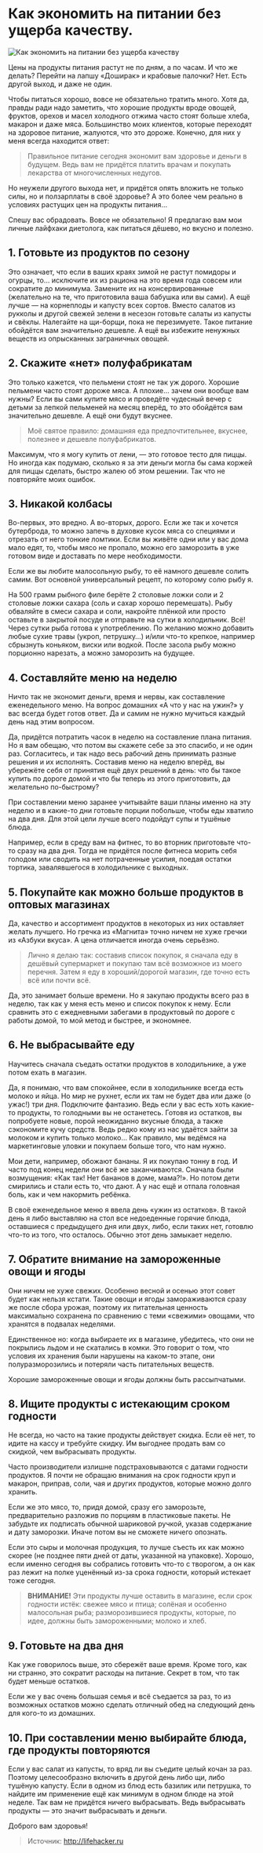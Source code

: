 # Как экономить на питании без ущерба качеству.
![Как экономить на питании без ущерба качеству](/images/Houseworks/Lifehackers/produkti.jpg 'Как экономить на питании без ущерба качеству')

Цены на продукты питания растут не по дням, а по часам. И что же делать? Перейти на лапшу «Доширак» и крабовые палочки? Нет. Есть другой выход, и даже не один.

Чтобы питаться хорошо, вовсе не обязательно тратить много. Хотя да, правды ради надо заметить, что хорошие продукты вроде овощей, фруктов, орехов и масел холодного отжима часто стоят больше хлеба, макарон и даже мяса. Большинство моих клиентов, которые переходят на здоровое питание, жалуются, что это дороже. Конечно, для них у меня всегда находится ответ:

> Правильное питание сегодня экономит вам здоровье и деньги в будущем. Ведь вам не придётся платить врачам и покупать лекарства от многочисленных недугов.

Но неужели другого выхода нет, и придётся опять вложить не только силы, но и ползарплаты в своё здоровье? А это более чем реально в условиях растущих цен на продукты питания…

Спешу вас обрадовать. Вовсе не обязательно! Я предлагаю вам мои личные лайфхаки диетолога, как питаться дёшево, но вкусно и полезно.

## 1. Готовьте из продуктов по сезону

Это означает, что если в ваших краях зимой не растут помидоры и огурцы, то… исключите их из рациона на это время года совсем или сократите до минимума. Замените их на консервированные (желательно на те, что приготовила ваша бабушка или вы сами). А ещё лучше — на корнеплоды и капусту всех сортов. Вместо салатов из рукколы и другой свежей зелени в несезон готовьте салаты из капусты и свёклы. Налегайте на щи-борщи, пока не перезимуете. Такое питание обойдётся вам значительно дешевле. А ещё вы избежите ненужных веществ из опрысканных заграничных овощей.

## 2. Скажите «нет» полуфабрикатам

Это только кажется, что пельмени стоят не так уж дорого. Хорошие пельмени часто стоят дороже мяса. А плохие… зачем они вообще вам нужны? Если вы сами купите мясо и проведёте чудесный вечер с детьми за лепкой пельменей на месяц вперёд, то это обойдётся вам значительно дешевле. А ещё они будут вкуснее.

> Моё святое правило: домашняя еда предпочтительнее, вкуснее, полезнее и дешевле полуфабрикатов.

Максимум, что я могу купить от лени, — это готовое тесто для пиццы. Но иногда как подумаю, сколько я за эти деньги могла бы сама коржей для пиццы сделать, быстро жалею об этом решении. Так что не повторяйте моих ошибок.

## 3. Никакой колбасы

Во-первых, это вредно. А во-вторых, дорого. Если же так и хочется бутерброда, то можно запечь в духовке кусок мяса со специями и отрезать от него тонкие ломтики. Если вы живёте одни или у вас дома мало едят, то, чтобы мясо не пропало, можно его заморозить в уже готовом виде и доставать по мере необходимости.

Если же вы любите малосольную рыбу, то её намного дешевле солить самим. Вот основной универсальный рецепт, по которому солю рыбу я.

На 500 грамм рыбного филе берёте 2 столовые ложки соли и 2 столовые ложки сахара (соль и сахар хорошо перемешать). Рыбу обваляйте в смеси сахара и соли, накройте плёнкой или просто оставьте в закрытой посуде и отправьте на сутки в холодильник. Всё! Через сутки рыба готова к употреблению. По желанию можно добавить любые сухие травы (укроп, петрушку…) и/или что-то крепкое, например сбрызнуть коньяком, виски или водкой. После засола рыбу можно порционно нарезать, а можно заморозить на будущее.

## 4. Составляйте меню на неделю

Ничто так не экономит деньги, время и нервы, как составление еженедельного меню. На вопрос домашних «А что у нас на ужин?» у вас всегда будет готов ответ. Да и самим не нужно мучиться каждый день над этим вопросом.

Да, придётся потратить часок в неделю на составление плана питания. Но я вам обещаю, что потом вы скажете себе за это спасибо, и не один раз. Согласитесь, и так надо весь рабочий день принимать разные решения и их исполнять. Составив меню на неделю вперёд, вы убережёте себя от принятия ещё двух решений в день: что бы такое купить по дороге домой и что бы теперь из этого приготовить, да желательно по-быстрому?

При составлении меню заранее учитывайте ваши планы именно на эту неделю и в какие-то дни готовьте порции побольше, чтобы еды хватило на два дня. Для этой цели лучше всего подойдут супы и тушёные блюда.

Например, если в среду вам на фитнес, то во вторник приготовьте что-то сразу на два дня. Тогда не придётся после фитнеса морить себя голодом или сводить на нет потраченные усилия, поедая остатки тортика, завалявшегося в холодильнике с выходных.

## 5. Покупайте как можно больше продуктов в оптовых магазинах

Да, качество и ассортимент продуктов в некоторых из них оставляет желать лучшего. Но гречка из «Магнита» точно ничем не хуже гречки из «Азбуки вкуса». А цена отличается иногда очень серьёзно.

> Лично я делаю так: составив список покупок, я сначала еду в дешёвый супермаркет и покупаю там всё возможное из моего перечня. Затем я еду в хороший/дорогой магазин, где точно есть всё или почти всё.

Да, это занимает больше времени. Но я закупаю продукты всего раз в неделю, так как у меня есть меню и список покупок к нему. Если сравнить это с ежедневными забегами в продуктовый по дороге с работы домой, то мой метод и быстрее, и экономнее.

## 6. Не выбрасывайте еду

Научитесь сначала съедать остатки продуктов в холодильнике, а уже потом ехать в магазин.

Да, я понимаю, что вам спокойнее, если в холодильнике всегда есть молоко и яйца. Но мир не рухнет, если их там не будет два или даже (о ужас!) три дня. Подключите фантазию. Ведь если у вас есть хоть какие-то продукты, то голодными вы не останетесь. Готовя из остатков, вы попробуете новые, порой неожиданно вкусные блюда, а также сэкономите кучу средств. Ведь редко кому из нас удаётся зайти за молоком и купить только молоко… Как правило, мы ведёмся на маркетинговые уловки и покупаем больше того, что нам нужно.

Мои дети, например, обожают бананы. Я их покупаю тонну в год. И часто под конец недели они всё же заканчиваются. Сначала были возмущения: «Как так! Нет бананов в доме, мама?!». Но потом дети смирились и стали есть то, что дают. А у нас ещё и отпала головная боль, как и чем накормить ребёнка.

В своё еженедельное меню я ввела день «ужин из остатков». В такой день я либо выставляю на стол все недоеденные горячие блюда, оставшиеся с предыдущего дня или двух, либо, если таких нет, готовлю что-то из того, что осталось. Обычно этот день замыкает неделю.

## 7. Обратите внимание на замороженные овощи и ягоды

Они ничем не хуже свежих. Особенно весной и осенью этот совет будет как нельзя кстати. Такие овощи и ягоды замораживаются сразу же после сбора урожая, поэтому их питательная ценность максимально сохранена по сравнению с теми «свежими» овощами, что хранятся в подвалах неделями.

Единственное но: когда выбираете их в магазине, убедитесь, что они не покрылись льдом и не скатались в комки. Это говорит о том, что условия их хранения были нарушены на каком-то этапе, они полуразморозились и потеряли часть питательных веществ.

Хорошие замороженные овощи и ягоды должны быть рассыпчатыми.

## 8. Ищите продукты с истекающим сроком годности

Не всегда, но часто на такие продукты действует скидка. Если её нет, то идите на кассу и требуйте скидку. Им выгоднее продать вам со скидкой, чем выбрасывать продукты.

Часто производители излишне подстраховываются с датами годности продуктов. Я почти не обращаю внимания на срок годности круп и макарон, приправ, соли, чая и других продуктов, которые можно долго хранить.

Если же это мясо, то, придя домой, сразу его заморозьте, предварительно разложив по порциям в пластиковые пакеты. Не забудьте их подписать обычной шариковой ручкой, указав содержание и дату заморозки. Иначе потом вы не сможете ничего опознать.

Если это сыры и молочная продукция, то лучше съесть их как можно скорее (не позднее пяти дней от даты, указанной на упаковке). Хорошо, если именно сегодня вы собрались готовить что-то с творогом, а он как раз лежит на полке уценённый из-за срока годности, который истекает тоже сегодня.

> **ВНИМАНИЕ!** Эти продукты лучше оставить в магазине, если срок годности истёк: свежее мясо и птица; солёная и особенно малосольная рыба; разморозившиеся продукты, которые, по идее, должны быть замороженными; молоко и хлеб.

## 9. Готовьте на два дня

Как уже говорилось выше, это сбережёт ваше время. Кроме того, как ни странно, это сократит расходы на питание. Секрет в том, что так будет меньше остатков.

Если же у вас очень большая семья и всё съедается за раз, то из возможных остатков можно сделать отличный обед на следующий день для кого-то из домашних.

## 10. При составлении меню выбирайте блюда, где продукты повторяются

Если у вас салат из капусты, то вряд ли вы съедите целый кочан за раз. Поэтому целесообразно включить в другой день либо щи, либо тушёную капусту. Если в одном из блюд есть базилик или петрушка, то найдите им применение ещё как минимум в одном блюде на этой неделе. Так вам не придётся ничего выбрасывать. Ведь выбрасывать продукты — это значит выбрасывать и деньги.

Доброго вам здоровья!

> Источник: http://lifehacker.ru
